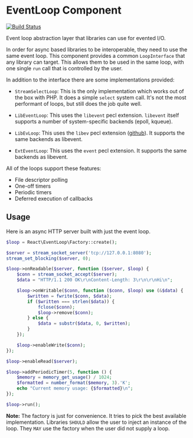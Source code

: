 # EventLoop Component

[![Build Status](https://secure.travis-ci.org/reactphp/event-loop.png?branch=master)](http://travis-ci.org/reactphp/event-loop)

Event loop abstraction layer that libraries can use for evented I/O.

In order for async based libraries to be interoperable, they need to use the
same event loop. This component provides a common `LoopInterface` that any
library can target. This allows them to be used in the same loop, with one
single `run` call that is controlled by the user.

In addition to the interface there are some implementations provided:

* `StreamSelectLoop`: This is the only implementation which works out of the
  box with PHP. It does a simple `select` system call. It's not the most
  performant of loops, but still does the job quite well.

* `LibEventLoop`: This uses the `libevent` pecl extension. `libevent` itself
  supports a number of system-specific backends (epoll, kqueue).

* `LibEvLoop`: This uses the `libev` pecl extension
  ([github](https://github.com/m4rw3r/php-libev)). It supports the same
  backends as libevent.

* `ExtEventLoop`: This uses the `event` pecl extension. It supports the same
  backends as libevent.

All of the loops support these features:

* File descriptor polling
* One-off timers
* Periodic timers
* Deferred execution of callbacks

## Usage

Here is an async HTTP server built with just the event loop.

```php
$loop = React\EventLoop\Factory::create();

$server = stream_socket_server('tcp://127.0.0.1:8080');
stream_set_blocking($server, 0);

$loop->onReadable($server, function ($server, $loop) {
    $conn = stream_socket_accept($server);
    $data = "HTTP/1.1 200 OK\r\nContent-Length: 3\r\n\r\nHi\n";

    $loop->onWritable($conn, function ($conn, $loop) use (&$data) {
        $written = fwrite($conn, $data);
        if ($written === strlen($data)) {
            fclose($conn);
            $loop->remove($conn);
        } else {
            $data = substr($data, 0, $written);
        }
    });

    $loop->enableWrite($conn);
});

$loop->enableRead($server);

$loop->addPeriodicTimer(5, function () {
    $memory = memory_get_usage() / 1024;
    $formatted = number_format($memory, 3).'K';
    echo "Current memory usage: {$formatted}\n";
});

$loop->run();
```

**Note:** The factory is just for convenience. It tries to pick the best
available implementation. Libraries `SHOULD` allow the user to inject an
instance of the loop. They `MAY` use the factory when the user did not supply
a loop.
